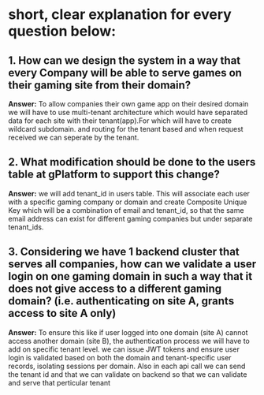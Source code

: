 # short, clear explanation for every question below: #
## 1. How can we design the system in a way that every Company will be able to serve games on their gaming site from their domain?
**Answer:** To allow companies their own game app on their desired domain we will have to use multi-tenant architecture which would have separated data for each site with their tenant(app).For which will have to create wildcard subdomain. and routing for the tenant based and when request received we can seperate by the tenant.

## 2. What modification should be done to the users table at gPlatform to support this change?
**Answer:** we will add tenant_id in users table. This will associate each user with a specific gaming company or domain and create Composite Unique Key which will be a combination of email and tenant_id, so that the same email address can exist for different gaming companies but under separate tenant_ids.

## 3. Considering we have 1 backend cluster that serves all companies, how can we validate a user login on one gaming domain in such a way that it does not give access to a different gaming domain? (i.e. authenticating on site A, grants access to site A only)
**Answer:** To ensure this like if user logged into one domain (site A) cannot access another domain (site B), the authentication process we will have to add on specific tenant level.  we can issue JWT tokens and ensure user login is validated based on both the domain and tenant-specific user records, isolating sessions per domain. Also in each api call we can send the tenant id and that we can validate on backend so that we can validate and serve that perticular tenant
